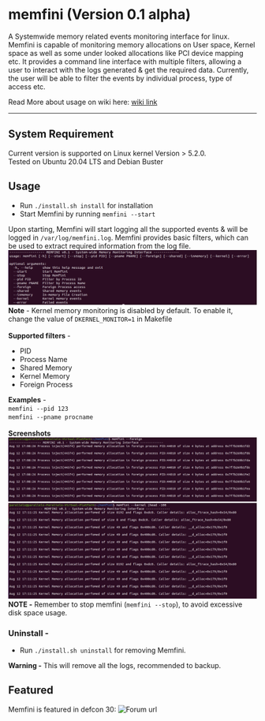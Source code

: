 # memfini (Version 0.1 alpha)
A Systemwide memory related events monitoring interface for linux.<br/>
Memfini is capable of monitoring memory allocations on User space, Kernel space as well as some under looked allocations like PCI device mapping etc. It provides a command line interface with multiple filters, allowing a user to interact with the logs generated & get the required data. Currently, the user will be able to filter the events by individual process, type of access etc.<br/>


Read More about usage on wiki here: [wiki link](https://github.com/anoixesecurity/memfini/wiki)

---

## System Requirement
Current version is supported on Linux kernel Version > 5.2.0.<br/>
Tested on Ubuntu 20.04 LTS and Debian Buster 
## Usage
- Run `./install.sh install` for installation
- Start Memfini by running `memfini --start`

Upon starting, Memfini will start logging all the supported events & will be logged in `/var/log/memfini.log`. Memfini provides basic filters, which can be used to extract required information from the log file. 
![Memfini usage](https://github.com/anoixesecurity/memfini/blob/main/Resources/Screenshot%201.png?raw=true)
**Note** - Kernel memory monitoring is disabled by default. To enable it, change the value of `DKERNEL_MONITOR=1` in Makefile <br/><br/>
**Supported filters**  - 
- PID
- Process Name
- Shared Memory
- Kernel Memory
- Foreign Process

**Examples** - <br> 
`memfini --pid 123`<br>
`memfini --pname procname`
<br/>
<br/>
**Screenshots**
<br/>
![Memfini Filters](https://github.com/anoixesecurity/memfini/blob/main/Resources/Screenshot%202.png?raw=true)
![Memfini Filters 2](https://github.com/anoixesecurity/memfini/blob/main/Resources/Screenshot%203.png?raw=true)
**NOTE -** Remember to stop memfini (`memfini --stop`),  to avoid excessive disk space usage.


### Uninstall - 
- Run `./install.sh uninstall` for removing Memfini. 

**Warning -** This will remove all the logs, recommended to backup. 

## Featured
Memfini is featured in defcon 30: ![Forum url](https://forum.defcon.org/node/242228)
